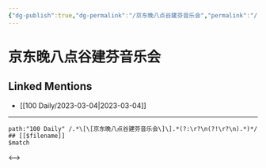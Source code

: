 ```yaml
---
{"dg-publish":true,"dg-permalink":"/京东晚八点谷建芬音乐会","permalink":"/京东晚八点谷建芬音乐会/"}
---
```


# 京东晚八点谷建芬音乐会

## Linked Mentions
- [[100 Daily/2023-03-04\|2023-03-04]]


---

```expander
path:"100 Daily" /.*\[\[京东晚八点谷建芬音乐会\]\].*(?:\r?\n(?!\r?\n).*)*/
## [[$filename]]
$match
```

<-->